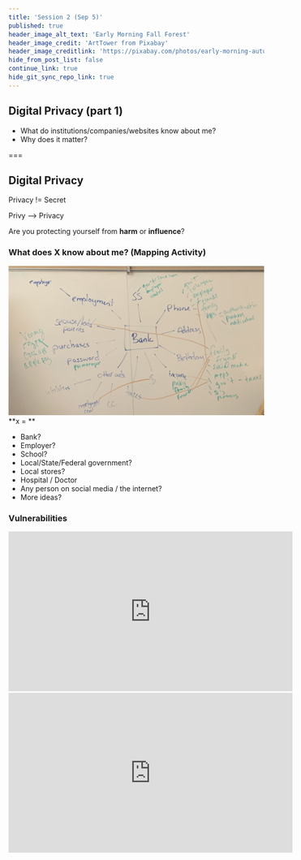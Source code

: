```yaml
---
title: 'Session 2 (Sep 5)'
published: true
header_image_alt_text: 'Early Morning Fall Forest'
header_image_credit: 'ArtTower from Pixabay'
header_image_creditlink: 'https://pixabay.com/photos/early-morning-autumn-fall-forest-299735/'
hide_from_post_list: false
continue_link: true
hide_git_sync_repo_link: true
---
```

## Digital Privacy (part 1)
* What do institutions/companies/websites know about me?
* Why does it matter?

===

## Digital Privacy

Privacy != Secret

Privy --> Privacy

Are you protecting yourself from **harm** or **influence**?

### What does X know about me? (Mapping Activity)
![map of data a bank might know about you](https://github.com/TaylorJadin/dpl2019-data-code-ethics/raw/master/images/photo-2.jpeg)
**x = **
* Bank?
* Employer?
* School?
* Local/State/Federal government?
* Local stores?
* Hospital / Doctor
* Any person on social media / the internet?
* More ideas?

### Vulnerabilities

<iframe width="560" height="315" src="https://www.youtube.com/embed/F78UdORll-Q?start=83&end=256" frameborder="0" allow="accelerometer; autoplay; encrypted-media; gyroscope; picture-in-picture" allowfullscreen></iframe>

<iframe width="560" height="315" src="https://www.youtube.com/embed/Erp8IAUouus" frameborder="0" allow="accelerometer; autoplay; encrypted-media; gyroscope; picture-in-picture" allowfullscreen></iframe>